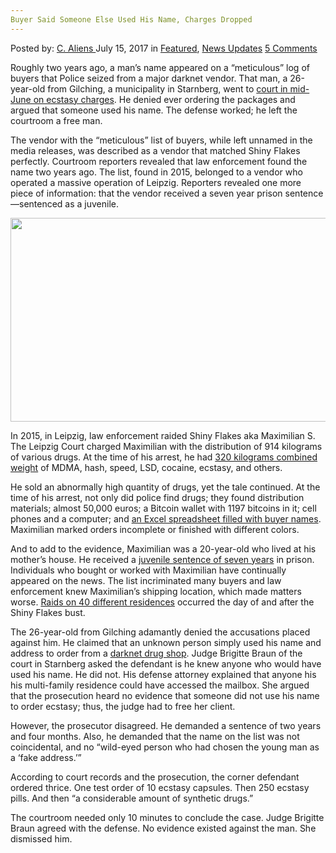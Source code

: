 ```yaml
---
Buyer Said Someone Else Used His Name, Charges Dropped
---
```

<article class="post-listing post-21342 post type-post status-publish format-standard has-post-thumbnail hentry category-deepdot-news category-news-updates tag-buyer tag-charges tag-dropped">
    <div class="post-inner">
        <span>Posted by: <a href="https://www.deepdotweb.com/author/caliens/" title="">C. Aliens </a></span>
    <span>July 15, 2017</span>
    <span>in <a href="https://www.deepdotweb.com/category/deepdot-news/" rel="category tag">Featured</a>, <a href="https://www.deepdotweb.com/category/news-updates/" rel="category tag">News Updates</a></span>
    <span><a href="https://www.deepdotweb.com/2017/07/15/buyer-said-someone-else-used-name-charges-dropped/#comments">5 Comments</a></span>
    </p>
    <div class="clear"></div>
    <div class="entry">
    <p>Roughly two years ago, a man’s name appeared on a “meticulous” log of buyers that Police seized from a major darknet vendor. That man, a 26-year-old from Gilching, a municipality in Starnberg, went to <a href="http://www.sueddeutsche.de/muenchen/starnberg/gericht-als-fake-adresse-ausgesucht-1.3563093">court in mid-June on ecstasy charges</a>. He denied ever ordering the packages and argued that someone used his name. The defense worked; he left the courtroom a free man.</p>
    <p>The vendor with the “meticulous” list of buyers, while left unnamed in the media releases, was described as a vendor that matched Shiny Flakes perfectly. Courtroom reporters revealed that law enforcement found the name two years ago. The list, found in 2015, belonged to a vendor who operated a massive operation of Leipzig. Reporters revealed one more piece of information: that the vendor received a seven year prison sentence—sentenced as a juvenile.</p>
    <p><img class="wp-image-21352 aligncenter" src="https://www.deepdotweb.com/wp-content/uploads/2017/07/word-image-73.jpeg" width="560" height="326" srcset="https://www.deepdotweb.com/wp-content/uploads/2017/07/word-image-73.jpeg 800w, https://www.deepdotweb.com/wp-content/uploads/2017/07/word-image-73-300x175.jpeg 300w" sizes="(max-width: 560px) 100vw, 560px" /></p>
    <p>In 2015, in Leipzig, law enforcement raided Shiny Flakes aka Maximilian S. The Leipzig Court charged Maximilian with the distribution of 914 kilograms of various drugs. At the time of his arrest, he had <a href="https://www.deepdotweb.com/2015/08/17/new-information-regarding-the-shiny-flakes-bust/">320 kilograms combined weight</a> of MDMA, hash, speed, LSD, cocaine, ecstasy, and others.</p>
    <p>He sold an abnormally high quantity of drugs, yet the tale continued. At the time of his arrest, not only did police find drugs; they found distribution materials; almost 50,000 euros; a Bitcoin wallet with 1197 bitcoins in it; cell phones and a computer; and <a href="https://www.deepdotweb.com/2017/01/02/judge-closed-case-friend-shiny-flakes-fined-1350-euros/">an Excel spreadsheet filled with buyer names</a>. Maximilian marked orders incomplete or finished with different colors.</p>
    <p>And to add to the evidence, Maximilian was a 20-year-old who lived at his mother&#8217;s house. He received a <a href="https://www.deepdotweb.com/2015/11/07/shiny-flakes-sentenced-to-7-years/">juvenile sentence of seven years</a> in prison. Individuals who bought or worked with Maximilian have continually appeared on the news. The list incriminated many buyers and law enforcement knew Maximilian&#8217;s shipping location, which made matters worse. <a href="https://www.deepdotweb.com/2015/03/12/shiny-flakes-bust-38-houses-raided/">Raids on 40 different residences</a> occurred the day of and after the Shiny Flakes bust.</p>
    <p>The 26-year-old from Gilching adamantly denied the accusations placed against him. He claimed that an unknown person simply used his name and address to order from a <a href="https://www.deepdotweb.com/2013/10/28/updated-llist-of-hidden-marketplaces-tor-i2p/">darknet drug shop</a>. Judge Brigitte Braun of the court in Starnberg asked the defendant is he knew anyone who would have used his name. He did not. His defense attorney explained that anyone his his multi-family residence could have accessed the mailbox. She argued that the prosecution heard no evidence that someone did not use his name to order ecstasy; thus, the judge had to free her client.</p>
    <p>However, the prosecutor disagreed. He demanded a sentence of two years and four months. Also, he demanded that the name on the list was not coincidental, and no “wild-eyed person who had chosen the young man as a ‘fake address.’”</p>
    <p>According to court records and the prosecution, the corner defendant ordered thrice. One test order of 10 ecstasy capsules. Then 250 ecstasy pills. And then “a considerable amount of synthetic drugs.”</p>
    <p>The courtroom needed only 10 minutes to conclude the case. Judge Brigitte Braun agreed with the defense. No evidence existed against the man. She dismissed him.</p>
    </div>
    <span style="display:none"><a href="https://www.deepdotweb.com/tag/buyer/" rel="tag">buyer</a> <a href="https://www.deepdotweb.com/tag/charges/" rel="tag">charges</a> <a href="https://www.deepdotweb.com/tag/dropped/" rel="tag">dropped</a></span> <span style="display:none" class="updated">2017-07-15</span>
    <div style="display:none" class="vcard author" itemprop="author" itemscope itemtype="http://schema.org/Person"><strong class="fn" itemprop="name"><a href="https://www.deepdotweb.com/author/caliens/" title="Posts by C. Aliens" rel="author">C. Aliens</a></strong></div>
    </div>
</article>

